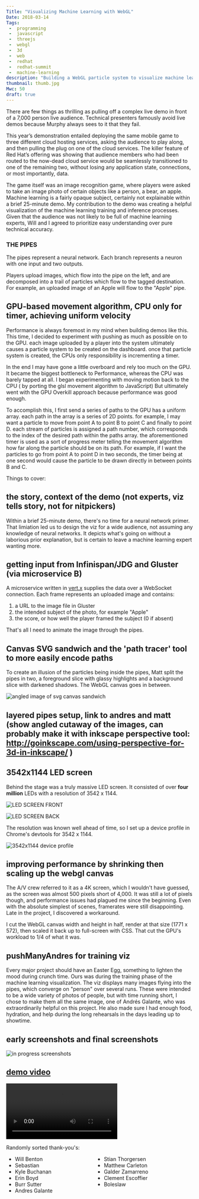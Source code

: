 ```yaml
---
Title: "Visualizing Machine Learning with WebGL"
Date: 2018-03-14
Tags:
 -  programming
 -  javascript
 -  threejs
 -  webgl
 -  3d
 -  web
 -  redhat
 -  redhat-summit
 -  machine-learning
description: "Building a WebGL particle system to visualize machine learning."
thumbnail: thumb.jpg
Mwc: 50
draft: true
---
```


There are few things as thrilling as pulling off a complex live demo in front of a 7,000 person live audience.  Technical presenters famously avoid live demos because Murphy always sees to it that they fail.

This year’s demonstration entailed deploying the same mobile game to three different cloud hosting services, asking the audience to play along, and then pulling the plug on one of the cloud services.  The killer feature of Red Hat’s offering was showing that audience members who had been routed to the now-dead cloud service would be seamlessly transitioned to one of the remaining two, without losing any application state, connections, or most importantly, data.

The game itself was an image recognition game, where players were asked to take an image photo of certain objects like a person, a bear, an apple.  Machine learning is a fairly opaque subject, certainly not explainable within a brief 25-minute demo. My contribution to the demo was creating a helpful visualization of the machine learning training and inference processes. Given that the audience was not likely to be full of machine learning experts, Will and I agreed to prioritize easy understanding over pure technical accuracy.


### THE PIPES

The pipes represent a neural network. Each branch represents a neuron with one input and two outputs. 

Players upload images, which flow into the pipe on the left, and are decomposed into a trail of particles which flow to the tagged destination.  For example, an uploaded image of an Apple will flow to the "Apple" pipe.


## GPU-based movement algorithm, CPU only for timer, achieving uniform velocity

Performance is always foremost in my mind when building demos like this. This time, I decided to experiment with  pushing as much as possible on to the GPU. each image uploaded by a player into the system ultimately causes a particle system to be created on the dashboard. once that particle system is created, the CPUs only responsibility is incrementing a timer.

In the end I may have gone a little overboard and rely too much on the GPU. It became the biggest bottleneck to Performance, whereas the CPU was barely tapped at all. I began experimenting with moving motion back to the CPU ( by porting the glsl movement algorithm to JavaScript) But ultimately went with the GPU Overkill approach because performance was good enough. 

To accomplish this, I first send a series of paths to the GPU has a uniform array.  each path in the array is a series of 2D points.   for example, I may want a particle to move from point A to point B to point C and finally to point D.  each  stream of particles is assigned a path number, which corresponds to the index of the desired path within the paths array.  the aforementioned timer is used as a sort of progress meter telling the movement algorithm how far along the particle should be on its path. For example, if I want the particles to go from point A to point D in two seconds, the timer being at one second would cause the particle to be drawn directly in between points B and C. 





Things to cover:

## the story, context of the demo (not experts, viz tells story, not for nitpickers)

Within a brief 25-minute demo, there's no time for a neural network primer.  That limiation led us to design the viz for a wide audience, not assuming any knowledge of neural networks.  It depicts what's going on without a laborious prior explanation, but is certain to leave a machine learning expert wanting more.

## getting input from Infinispan/JDG and Gluster (via microservice B)

A microservice written in [vert.x][vertx] supplies the data over a WebSocket connection.  Each frame represents an uploaded image and contains:

  1. a URL to the image file in Gluster
  2. the intended subject of the photo, for example "Apple"
  3. the score, or how well the player framed the subject (0 if absent)

That's all I need to animate the image through the pipes.

## Canvas SVG sandwich and the 'path tracer' tool to more easily encode paths

To create an illusion of the particles being inside the pipes, Matt split the pipes in two, a foreground slice with glassy highlights and a background slice with darkened shadows.  The WebGL canvas goes in between.

![angled image of svg canvas sandwich]()

## layered pipes setup, link to andres and matt (show angled cutaway of the images, can probably make it with inkscape perspective tool: http://goinkscape.com/using-perspective-for-3d-in-inkscape/ )
## 3542x1144 LED screen

Behind the stage was a truly massive LED screen.  It consisted of over **four million** LEDs with a resolution of 3542 x 1144.

![LED SCREEN FRONT]()

![LED SCREEN BACK]()

The resolution was known well ahead of time, so I set up a device profile in Chrome's devtools for 3542 x 1144.

![3542x1144 device profile]()

## improving performance by shrinking then scaling up the webgl canvas

The A/V crew referred to it as a 4K screen, which I wouldn't have guessed, as the screen was almost 500 pixels short of 4,000.  It was still a lot of pixels though, and performance issues had plagued me since the beginning.  Even with the absolute simplest of scenes, framerates were still disappointing.  Late in the project, I discovered a workaround.

I cut the WebGL canvas width and height in half, render at that size (1771 x 572), then scaled it back up to full-screen with CSS.  That cut the GPU's workload to 1/4 of what it was.


## pushManyAndres for training viz

Every major project should have an Easter Egg, something to lighten the mood during crunch time.  Ours was during the training phase of the machine learning visualization.  The viz displays many images flying into the pipes, which converge on "person" over several runs.  These were intended to be a wide variety of photos of people, but with time running short, I chose to make them all the same image, one of Andrés Galante, who was extraordinarily helpful on this project.  He also made sure I had enough food, hydration, and help during the long rehearsals in the days leading up to showtime.

## early screenshots and final screenshots

![in progress screenshots]()

## [demo video](https://youtu.be/hu2BmE1Wk_Q?t=6m24s)

<video autoplay controls loop>
    <source src="https://media.giphy.com/media/oVlpIBxwuheE/giphy.mp4" />
</video>

Randomly sorted thank-you's:

<ul style="display: grid; grid-template-columns: repeat(auto-fill,minmax(200px,1fr));">
    <li>Will Benton</li>
    <li>Stian Thorgersen</li>
    <li>Sebastian</li>
    <li>Matthew Carleton</li>
    <li>Kyle Buchanan</li>
    <li>Galder Zamarreno</li>
    <li>Erin Boyd</li>
    <li>Clement Escoffier</li>
    <li>Burr Sutter</li>
    <li>Boleslaw</li>
    <li>Andres Galante</li>
</ul>


[vertx]: https://vertx.io/
